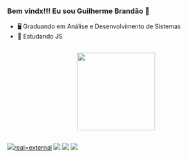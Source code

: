 ### Bem vindx!!! Eu sou Guilherme Brandão 🎈
- 🖥 Graduando em Análise e Desenvolvimento de Sistemas
- 🧠 Estudando JS
##
<div align="center">
  <a href="https://github.com/Brandaoguilherme">
  <img height="180em" src="https://github-readme-stats.vercel.app/api?username=GuilhermeBrandao&show_icons=true&theme=dark&include_all_commits=true&count_private=true"/>
</div>

##

<div>
  <a href="https://instagram.com/guihbrandao__?igshid=YmMyMTA2M2Y=i" target="_blank"><img src="https://img.shields.io/badge/-Instagram-%23E4405F?style=for-the-badge&logo=instagram&logoColor=white" target="_blank">real=external</a> 
 <a href="https://discord.com/channels/@me" target="_blank"><img src="https://img.shields.io/badge/Discord-7289DA?style=for-the-badge&logo=discord&logoColor=white" target="_blank"></a> 
  <a href = "guilhermebrandao.tec@gmail.com"><img src="https://img.shields.io/badge/Gmail-D14836?style=for-the-badge&logo=gmail&logoColor=white" target="_blank"></a>
  <a href="https://www.linkedin.com/in/guilhermeabrandao/" target="_blank"><img src="https://img.shields.io/badge/-LinkedIn-%230077B5?style=for-the-badge&logo=linkedin&logoColor=white" target="_blank"></a> 
 
##
</div>
